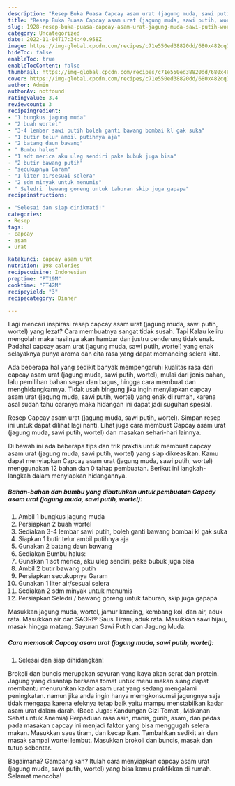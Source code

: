 ```yaml
---
description: "Resep Buka Puasa Capcay asam urat (jagung muda, sawi putih, wortel), Lezat"
title: "Resep Buka Puasa Capcay asam urat (jagung muda, sawi putih, wortel), Lezat"
slug: 1928-resep-buka-puasa-capcay-asam-urat-jagung-muda-sawi-putih-wortel-lezat
category: Uncategorized
date: 2022-11-04T17:34:40.958Z
image: https://img-global.cpcdn.com/recipes/c71e550ed38820dd/680x482cq70/capcay-asam-urat-jagung-muda-sawi-putih-wortel-foto-resep-utama.jpg
hideToc: false
enableToc: true
enableTocContent: false
thumbnail: https://img-global.cpcdn.com/recipes/c71e550ed38820dd/680x482cq70/capcay-asam-urat-jagung-muda-sawi-putih-wortel-foto-resep-utama.jpg
cover: https://img-global.cpcdn.com/recipes/c71e550ed38820dd/680x482cq70/capcay-asam-urat-jagung-muda-sawi-putih-wortel-foto-resep-utama.jpg
author: Admin
authorAv: notfound
ratingvalue: 3.4
reviewcount: 3
recipeingredient:
- "1 bungkus jagung muda"
- "2 buah wortel"
- "3-4 lembar sawi putih boleh ganti bawang bombai kl gak suka"
- "1 butir telur ambil putihnya aja"
- "2 batang daun bawang"
- " Bumbu halus"
- "1 sdt merica aku uleg sendiri pake bubuk juga bisa"
- "2 butir bawang putih"
- "secukupnya Garam"
- "1 liter airsesuai selera"
- "2 sdm minyak untuk menumis"
- " Seledri  bawang goreng untuk taburan skip juga gapapa"
recipeinstructions:

- "Selesai dan siap dinikmati!"
categories:
- Resep
tags:
- capcay
- asam
- urat

katakunci: capcay asam urat 
nutrition: 198 calories
recipecuisine: Indonesian
preptime: "PT19M"
cooktime: "PT42M"
recipeyield: "3"
recipecategory: Dinner

---
```



Lagi mencari inspirasi resep capcay asam urat (jagung muda, sawi putih, wortel) yang lezat? Cara membuatnya sangat tidak susah. Tapi Kalau keliru mengolah maka hasilnya akan hambar dan justru cenderung tidak enak. Padahal capcay asam urat (jagung muda, sawi putih, wortel) yang enak selayaknya punya aroma dan cita rasa yang dapat memancing selera kita.


Ada beberapa hal yang sedikit banyak mempengaruhi kualitas rasa dari capcay asam urat (jagung muda, sawi putih, wortel), mulai dari jenis bahan, lalu pemilihan bahan segar dan bagus, hingga cara membuat dan menghidangkannya. Tidak usah bingung jika ingin menyiapkan capcay asam urat (jagung muda, sawi putih, wortel) yang enak di rumah, karena asal sudah tahu caranya maka hidangan ini dapat jadi suguhan spesial.

Resep Capcay asam urat (jagung muda, sawi putih, wortel). Simpan resep ini untuk dapat dilihat lagi nanti. Lihat juga cara membuat Capcay asam urat (jagung muda, sawi putih, wortel) dan masakan sehari-hari lainnya.


Di bawah ini ada beberapa tips dan trik praktis untuk membuat capcay asam urat (jagung muda, sawi putih, wortel) yang siap dikreasikan. Kamu dapat menyiapkan Capcay asam urat (jagung muda, sawi putih, wortel) menggunakan 12 bahan dan 0 tahap pembuatan. Berikut ini langkah-langkah dalam menyiapkan hidangannya.

<!--inarticleads1-->

##### Bahan-bahan dan bumbu yang dibutuhkan untuk pembuatan Capcay asam urat (jagung muda, sawi putih, wortel):

1. Ambil 1 bungkus jagung muda
1. Persiapkan 2 buah wortel
1. Sediakan 3-4 lembar sawi putih, boleh ganti bawang bombai kl gak suka
1. Siapkan 1 butir telur ambil putihnya aja
1. Gunakan 2 batang daun bawang
1. Sediakan  Bumbu halus:
1. Gunakan 1 sdt merica, aku uleg sendiri, pake bubuk juga bisa
1. Ambil 2 butir bawang putih
1. Persiapkan secukupnya Garam
1. Gunakan 1 liter air/sesuai selera
1. Sediakan 2 sdm minyak untuk menumis
1. Persiapkan  Seledri / bawang goreng untuk taburan, skip juga gapapa


Masukkan jagung muda, wortel, jamur kancing, kembang kol, dan air, aduk rata. Masukkan air dan SAORI® Saus Tiram, aduk rata. Masukkan sawi hijau, masak hingga matang. Sayuran Sawi Putih dan Jagung Muda. 

<!--inarticleads2-->

##### Cara memasak Capcay asam urat (jagung muda, sawi putih, wortel):


1. Selesai dan siap dihidangkan!

Brokoli dan buncis merupakan sayuran yang kaya akan serat dan protein. Jagung yang disantap bersama tomat untuk menu makan siang dapat membantu menurunkan kadar asam urat yang sedang mengalami peningkatan. namun jika anda ingin hanya memgkonsumsi jagungnya saja tidak mengapa karena efeknya tetap baik yaitu mampu menstabilkan kadar asam urat dalam darah. (Baca Juga: Kandungan Gizi Tomat , Makanan Sehat untuk Anemia) Perpaduan rasa asin, manis, gurih, asam, dan pedas pada masakan capcay ini menjadi faktor yang bisa menggugah selera makan. Masukkan saus tiram, dan kecap ikan. Tambahkan sedikit air dan masak sampai wortel lembut. Masukkan brokoli dan buncis, masak dan tutup sebentar. 

Bagaimana? Gampang kan? Itulah cara menyiapkan capcay asam urat (jagung muda, sawi putih, wortel) yang bisa kamu praktikkan di rumah. Selamat mencoba!
